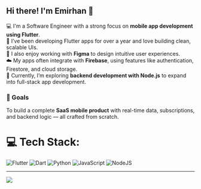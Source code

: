 ## Hi there! I'm Emirhan 👋

💻 I'm a Software Engineer with a strong focus on **mobile app development using Flutter**.  
🌱 I’ve been developing Flutter apps for over a year and love building clean, scalable UIs.  
🎨 I also enjoy working with **Figma** to design intuitive user experiences.  
☁️ My apps often integrate with **Firebase**, using features like authentication, Firestore, and cloud storage.  
🚀 Currently, I’m exploring **backend development with Node.js** to expand into full-stack app development.

### 🎯 Goals
To build a complete **SaaS mobile product** with real-time data, subscriptions, and backend logic — all crafted from scratch.


# 💻 Tech Stack:
![Flutter](https://img.shields.io/badge/Flutter-%2302569B.svg?style=for-the-badge&logo=Flutter&logoColor=white) ![Dart](https://img.shields.io/badge/dart-%230175C2.svg?style=for-the-badge&logo=dart&logoColor=white) ![Python](https://img.shields.io/badge/python-3670A0?style=for-the-badge&logo=python&logoColor=ffdd54) ![JavaScript](https://img.shields.io/badge/javascript-%23323330.svg?style=for-the-badge&logo=javascript&logoColor=%23F7DF1E) ![NodeJS](https://img.shields.io/badge/node.js-6DA55F?style=for-the-badge&logo=node.js&logoColor=white)

---
[![](https://visitcount.itsvg.in/api?id=emirhan-coban&icon=0&color=0)](https://visitcount.itsvg.in)
